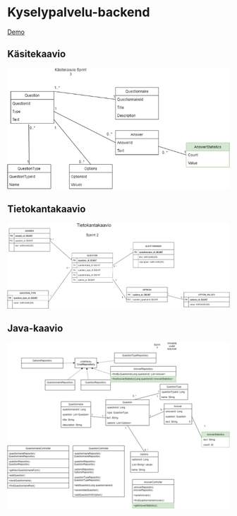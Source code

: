 # Kyselypalvelu-backend

[Demo](https://kyselypalvelu-backend.herokuapp.com/)

## Käsitekaavio
![Käsitekaavio](./Kaaviot/kasitekaavio_sprint2.png)

## Tietokantakaavio
![Tietokantakaavio](./Kaaviot/tietokantakaavio_sprint2.png)

## Java-kaavio
![Javakaavio](./Kaaviot/javakaavio_sprint2.png)